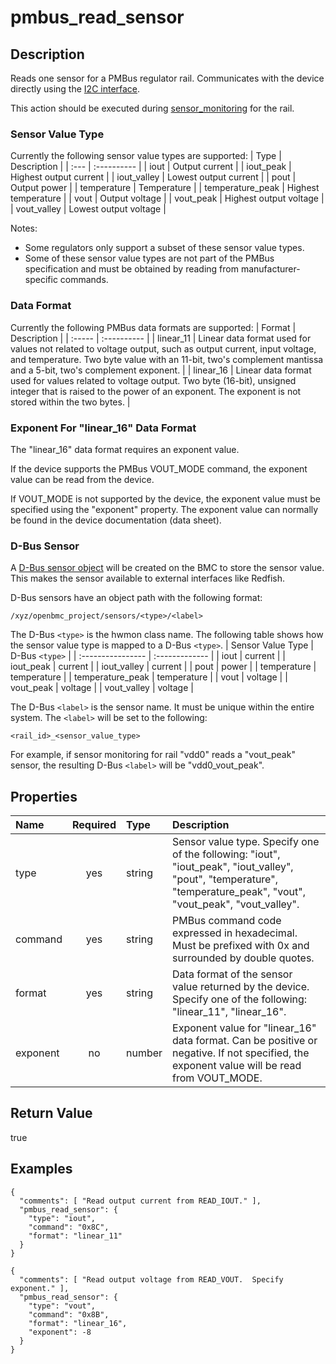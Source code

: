 # pmbus_read_sensor

## Description
Reads one sensor for a PMBus regulator rail.  Communicates with the device
directly using the [I2C interface](i2c_interface.md).

This action should be executed during [sensor_monitoring](sensor_monitoring.md)
for the rail.

### Sensor Value Type
Currently the following sensor value types are supported:
| Type | Description |
| :--- | :---------- |
| iout | Output current |
| iout_peak | Highest output current |
| iout_valley | Lowest output current |
| pout | Output power |
| temperature | Temperature |
| temperature_peak | Highest temperature |
| vout | Output voltage |
| vout_peak | Highest output voltage |
| vout_valley | Lowest output voltage |

Notes:
* Some regulators only support a subset of these sensor value types.
* Some of these sensor value types are not part of the PMBus specification and
  must be obtained by reading from manufacturer-specific commands.

### Data Format
Currently the following PMBus data formats are supported:
| Format | Description |
| :----- | :---------- |
| linear_11 | Linear data format used for values not related to voltage output, such as output current, input voltage, and temperature.  Two byte value with an 11-bit, two's complement mantissa and a 5-bit, two's complement exponent. |
| linear_16 | Linear data format used for values related to voltage output.  Two byte (16-bit), unsigned integer that is raised to the power of an exponent.  The exponent is not stored within the two bytes. |

### Exponent For "linear_16" Data Format
The "linear_16" data format requires an exponent value.

If the device supports the PMBus VOUT_MODE command, the exponent value can be
read from the device.

If VOUT_MODE is not supported by the device, the exponent value must be
specified using the "exponent" property.  The exponent value can normally be
found in the device documentation (data sheet).

### D-Bus Sensor
A [D-Bus sensor
object](https://github.com/openbmc/docs/blob/master/sensor-architecture.md)
will be created on the BMC to store the sensor value.  This makes the sensor
available to external interfaces like Redfish.

D-Bus sensors have an object path with the following format:
```
/xyz/openbmc_project/sensors/<type>/<label>
```

The D-Bus `<type>` is the hwmon class name.  The following table shows how the
sensor value type is mapped to a D-Bus `<type>`.
| Sensor Value Type | D-Bus `<type>` |
| :---------------- | :------------- |
| iout | current |
| iout_peak | current |
| iout_valley | current |
| pout | power |
| temperature | temperature |
| temperature_peak | temperature |
| vout | voltage |
| vout_peak | voltage |
| vout_valley | voltage |

The D-Bus `<label>` is the sensor name.  It must be unique within the entire
system.  The `<label>` will be set to the following:
```
<rail_id>_<sensor_value_type>
```
For example, if sensor monitoring for rail "vdd0" reads a "vout_peak" sensor,
the resulting D-Bus `<label>` will be "vdd0_vout_peak".

## Properties
| Name | Required | Type | Description |
| :--- | :------: | :--- | :---------- |
| type | yes | string | Sensor value type.  Specify one of the following: "iout", "iout_peak", "iout_valley", "pout", "temperature", "temperature_peak", "vout", "vout_peak", "vout_valley". |
| command | yes | string | PMBus command code expressed in hexadecimal.  Must be prefixed with 0x and surrounded by double quotes. |
| format | yes | string | Data format of the sensor value returned by the device.  Specify one of the following: "linear_11", "linear_16".
| exponent | no | number | Exponent value for "linear_16" data format.  Can be positive or negative.  If not specified, the exponent value will be read from VOUT_MODE. |

## Return Value
true

## Examples
```
{
  "comments": [ "Read output current from READ_IOUT." ],
  "pmbus_read_sensor": {
    "type": "iout",
    "command": "0x8C",
    "format": "linear_11"
  }
}

{
  "comments": [ "Read output voltage from READ_VOUT.  Specify exponent." ],
  "pmbus_read_sensor": {
    "type": "vout",
    "command": "0x8B",
    "format": "linear_16",
    "exponent": -8
  }
}
```
